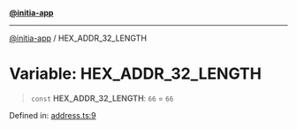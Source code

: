 [**@initia-app**](../types.md)

***

[@initia-app](../types.md) / HEX\_ADDR\_32\_LENGTH

# Variable: HEX\_ADDR\_32\_LENGTH

> `const` **HEX\_ADDR\_32\_LENGTH**: `66` = `66`

Defined in: [address.ts:9](https://github.com/hanwong/app-v2/blob/81e68e88090ddc2ab26b9b4b48b4c48725303c75/app/types/address.ts#L9)

